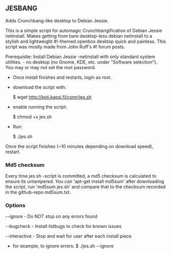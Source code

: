## JESBANG

Adds Crunchbang-like desktop to Debian Jessie.

This is a simple script for automagic Crunchbangification of Debian Jessie netinstall. Makes getting from bare desktop-less debian netinstall to a stylish and lightweight #!-themed openbox desktop quick and painless. This script was mostly made from John Ruff's #! forum posts.

Prerequisite: Install Debian Jessie -netinstall with only standard system utilities. - no desktop (no Gnome, KDE, etc. under "Software selection"). You may or may not set the root password.


- Once install finishes and restarts, login as root.


- download the script with:

	$ wget http://koti.kapsi.fi/csmr/jes.sh


- enable running the script:

	$ chmod +x jes.sh
	

- Run:

	$ ./jes.sh


Once the script finishes (~10 minutes depending on download speed), restart.

### Md5 checksum

Every time jes.sh -script is committed, a md5 checksum is calculated to ensure its untampered. You can 'apt-get install md5sum' after downloading the script, run 'md5sum jes.sh' and compare that to the checksum recorded in the github-repo md5sum.txt.

### Options
	
 --ignore - Do NOT stop on any errors found

 --bugcheck - Install listbugs to check for known issues

 --interactive - Stop and wait for user after each install piece


- for example, to ignore errors:
	$ ./jes.sh --ignore
